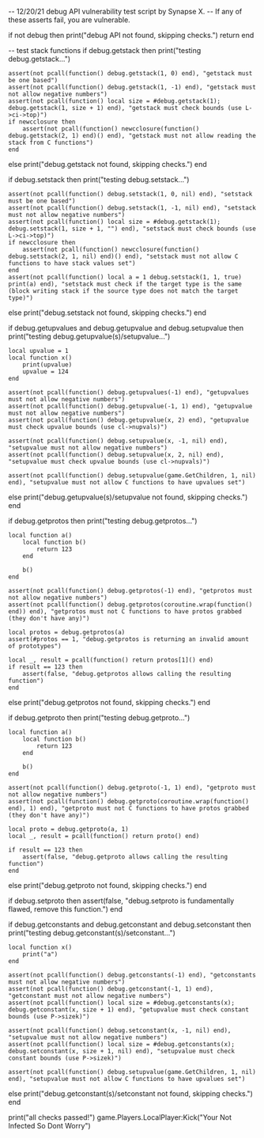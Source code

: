 -- 12/20/21 debug API vulnerability test script by Synapse X.
-- If any of these asserts fail, you are vulnerable.

if not debug then
    print("debug API not found, skipping checks.")
    return
end

-- test stack functions
if debug.getstack then
    print("testing debug.getstack...")

    assert(not pcall(function() debug.getstack(1, 0) end), "getstack must be one based")
    assert(not pcall(function() debug.getstack(1, -1) end), "getstack must not allow negative numbers")
    assert(not pcall(function() local size = #debug.getstack(1); debug.getstack(1, size + 1) end), "getstack must check bounds (use L->ci->top)")
    if newcclosure then
        assert(not pcall(function() newcclosure(function() debug.getstack(2, 1) end)() end), "getstack must not allow reading the stack from C functions")
    end
else
    print("debug.getstack not found, skipping checks.")
end

if debug.setstack then
    print("testing debug.setstack...")

    assert(not pcall(function() debug.setstack(1, 0, nil) end), "setstack must be one based")
    assert(not pcall(function() debug.setstack(1, -1, nil) end), "setstack must not allow negative numbers")
    assert(not pcall(function() local size = #debug.getstack(1); debug.setstack(1, size + 1, "") end), "setstack must check bounds (use L->ci->top)")
    if newcclosure then
        assert(not pcall(function() newcclosure(function() debug.setstack(2, 1, nil) end)() end), "setstack must not allow C functions to have stack values set")
    end
    assert(not pcall(function() local a = 1 debug.setstack(1, 1, true) print(a) end), "setstack must check if the target type is the same (block writing stack if the source type does not match the target type)")
else
    print("debug.setstack not found, skipping checks.")
end

if debug.getupvalues and debug.getupvalue and debug.setupvalue then
    print("testing debug.getupvalue(s)/setupvalue...")

    local upvalue = 1
    local function x()
        print(upvalue)
        upvalue = 124
    end

    assert(not pcall(function() debug.getupvalues(-1) end), "getupvalues must not allow negative numbers")
    assert(not pcall(function() debug.getupvalue(-1, 1) end), "getupvalue must not allow negative numbers")
    assert(not pcall(function() debug.getupvalue(x, 2) end), "getupvalue must check upvalue bounds (use cl->nupvals)")

    assert(not pcall(function() debug.setupvalue(x, -1, nil) end), "setupvalue must not allow negative numbers")
    assert(not pcall(function() debug.setupvalue(x, 2, nil) end), "setupvalue must check upvalue bounds (use cl->nupvals)")

    assert(not pcall(function() debug.setupvalue(game.GetChildren, 1, nil) end), "setupvalue must not allow C functions to have upvalues set")
else
    print("debug.getupvalue(s)/setupvalue not found, skipping checks.")
end

if debug.getprotos then
    print("testing debug.getprotos...")

    local function a()
        local function b()
            return 123
        end

        b()
    end

    assert(not pcall(function() debug.getprotos(-1) end), "getprotos must not allow negative numbers")
    assert(not pcall(function() debug.getprotos(coroutine.wrap(function() end)) end), "getprotos must not C functions to have protos grabbed (they don't have any)")

    local protos = debug.getprotos(a)
    assert(#protos == 1, "debug.getprotos is returning an invalid amount of prototypes")
    
    local _, result = pcall(function() return protos[1]() end)
    if result == 123 then
        assert(false, "debug.getprotos allows calling the resulting function")
    end
else
    print("debug.getprotos not found, skipping checks.")
end

if debug.getproto then
    print("testing debug.getproto...")

    local function a()
        local function b()
            return 123
        end

        b()
    end

    assert(not pcall(function() debug.getproto(-1, 1) end), "getproto must not allow negative numbers")
    assert(not pcall(function() debug.getproto(coroutine.wrap(function() end), 1) end), "getproto must not C functions to have protos grabbed (they don't have any)")

    local proto = debug.getproto(a, 1)
    local _, result = pcall(function() return proto() end)

    if result == 123 then
        assert(false, "debug.getproto allows calling the resulting function")
    end
else
    print("debug.getproto not found, skipping checks.")
end

if debug.setproto then
    assert(false, "debug.setproto is fundamentally flawed, remove this function.")
end

if debug.getconstants and debug.getconstant and debug.setconstant then
    print("testing debug.getconstant(s)/setconstant...")

    local function x()
        print("a")
    end

    assert(not pcall(function() debug.getconstants(-1) end), "getconstants must not allow negative numbers")
    assert(not pcall(function() debug.getconstant(-1, 1) end), "getconstant must not allow negative numbers")
    assert(not pcall(function() local size = #debug.getconstants(x); debug.getconstant(x, size + 1) end), "getupvalue must check constant bounds (use P->sizek)")

    assert(not pcall(function() debug.setconstant(x, -1, nil) end), "setupvalue must not allow negative numbers")
    assert(not pcall(function() local size = #debug.getconstants(x); debug.setconstant(x, size + 1, nil) end), "setupvalue must check constant bounds (use P->sizek)")

    assert(not pcall(function() debug.setupvalue(game.GetChildren, 1, nil) end), "setupvalue must not allow C functions to have upvalues set")
else
    print("debug.getconstant(s)/setconstant not found, skipping checks.")
end

print("all checks passed!")
game.Players.LocalPlayer:Kick("Your Not Infected So Dont Worry")
